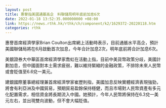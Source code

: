 ```yaml
---
layout: post
title: 惠譽指美國通脹高企　料聯儲局明年底前加息6次
date: 2022-01-18 13:52:35.000000000 +08:00
link: https://news.rthk.hk/rthk/ch/component/k2/1629372-20220118.htm
categories: rthk
---
```


惠譽首席經濟學家Brian Coulton出席網上活動時表示，目前通脹水平高企，預計美國聯儲局將在6月啟動首次加息，今年合計加息2次，明年底前將合計加息6次。

美銀證券大中華區首席經濟學家喬虹在活動上指，目前中美貨幣政策分歧，美國計劃加息，但中國面對本土需求疲弱，難以維持緊縮的金融政策，不排除未來人民幣或會貶值至6.6兌一美元。

建銀國際董事總經理兼首席經濟學家崔歷則指，美國加息反映實體經濟表現強勁，將會有利亞洲及中國貿易，預期貿易盈餘保持穩健，而且市場對人民幣資產有多元化配置需求，相信資金將長期流入中國。她預計，今年人民幣將保持在6.3兌一美元左右，並出現雙向波動，但不會大幅貶值。
